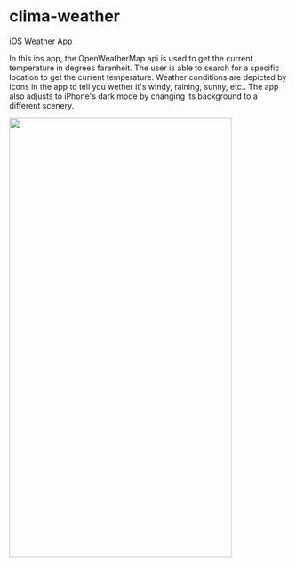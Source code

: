 # clima-weather
iOS Weather App

In this ios app, the OpenWeatherMap api is used to get the current temperature in degrees farenheit. The user is able to search for a specific location to get the current temperature. Weather conditions are depicted by icons in the app to tell you wether it's windy, raining, sunny, etc.. The app also adjusts to iPhone's dark mode by changing its background to a different scenery.

<img src="Clima/image0.gif" width="400" height="790">

